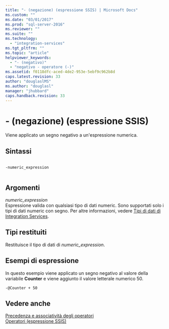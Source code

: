 ```yaml
---
title: "- (negazione) (espressione SSIS) | Microsoft Docs"
ms.custom: ""
ms.date: "03/01/2017"
ms.prod: "sql-server-2016"
ms.reviewer: ""
ms.suite: ""
ms.technology: 
  - "integration-services"
ms.tgt_pltfrm: ""
ms.topic: "article"
helpviewer_keywords: 
  - "- (negativo)"
  - "negativo - operatore (-)"
ms.assetid: f0118dfc-aced-4de2-953e-5ebf9c962b8d
caps.latest.revision: 33
author: "douglaslMS"
ms.author: "douglasl"
manager: "jhubbard"
caps.handback.revision: 33
---
```

# - (negazione) (espressione SSIS)
  Viene applicato un segno negativo a un'espressione numerica.  
  
## Sintassi  
  
```  
  
-numeric_expression  
  
```  
  
## Argomenti  
 *numeric_expression*  
 Espressione valida con qualsiasi tipo di dati numeric. Sono supportati solo i tipi di dati numeric con segno. Per altre informazioni, vedere [Tipi di dati di Integration Services](../../integration-services/data-flow/integration-services-data-types.md).  
  
## Tipi restituiti  
 Restituisce il tipo di dati di *numeric_expression*.  
  
## Esempi di espressione  
 In questo esempio viene applicato un segno negativo al valore della variabile **Counter** e viene aggiunto il valore letterale numerico 50.  
  
```  
-@Counter + 50  
```  
  
## Vedere anche  
 [Precedenza e associatività degli operatori](../../integration-services/expressions/operator-precedence-and-associativity.md)   
 [Operatori &#40;espressione SSIS&#41;](../../integration-services/expressions/operators-ssis-expression.md)  
  
  